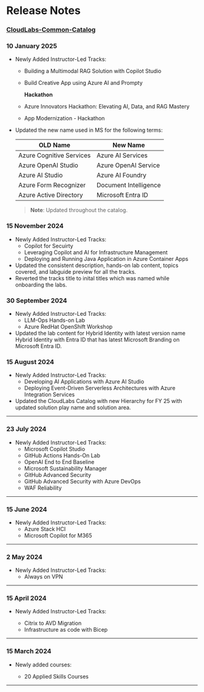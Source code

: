 # Release Notes

### [CloudLabs-Common-Catalog](https://spektrasystems-my.sharepoint.com/personal/keerthana_ganji_spektrasystems_com/_layouts/15/onedrive.aspx?id=%2Fpersonal%2Fkeerthana%5Fganji%5Fspektrasystems%5Fcom%2FDocuments%2FOld%20files%2FCloudLabs%2FCourse%20Catalogue%5FWP%2FCloudLabs%5FCatalogue%20V100125%20WP%20MOC%20MS%20%2Epdf&parent=%2Fpersonal%2Fkeerthana%5Fganji%5Fspektrasystems%5Fcom%2FDocuments%2FOld%20files%2FCloudLabs%2FCourse%20Catalogue%5FWP&ct=1736521141206&or=Teams%2DHL&ga=1&LOF=1)

### 10 January 2025

  * Newly Added Instructor-Led Tracks:
    * Building a Multimodal RAG Solution with Copilot Studio
    * Build Creative App using Azure AI and Prompty

      **Hackathon**
    * Azure Innovators Hackathon: Elevating AI, Data, and RAG Mastery
    * App Modernization - Hackathon
  * Updated the new name used in MS for the following terms:

    | OLD Name | New Name |
    | --- | --- |
    | Azure Cognitive Services | Azure AI Services |
    | Azure OpenAI Studio | Azure OpenAI Service |
    | Azure AI Studio  | Azure AI Foundry |
    | Azure Form Recognizer | Document Intelligence |
    | Azure Active Directory  | Microsoft Entra ID |

    > **Note**: Updated throughout the catalog.

### 15 November 2024

  * Newly Added Instructor-Led Tracks:
    * Copilot for Secuirty
    * Leveraging Copilot and AI for Infrastructure Management
    * Deploying and Running Java Application in Azure Container Apps
  * Updated the consistent description, hands-on lab content, topics covered, and labguide preview for all the tracks.
  * Reverted the tracks title to inital titles which was named while onboarding the labs.

### 30 September 2024

  * Newly Added Instructor-Led Tracks:
    * LLM-Ops Hands-on Lab
    * Azure RedHat OpenShift Workshop
  * Updated the lab content for Hybrid Identity with latest version name Hybrid Identity with Entra ID that has latest Microsoft Branding on Microsoft Entra ID.

### 15 August 2024

  * Newly Added Instructor-Led Tracks:
     * Developing AI Applications with Azure AI Studio 
     * Deploying Event-Driven Serverless Architectures with Azure Integration Services
  * Updated the CloudLabs Catalog with new Hierarchy for FY 25 with updated solution play name and solution area.

-----------------
### 23 July 2024

  * Newly Added Instructor-Led Tracks:
     * Microsoft Copilot Studio
     * GitHub Actions Hands-On Lab
     * OpenAI End to End Baseline
     * Microsoft Sustainability Manager
     * GitHub Advanced Security
     * GitHub Advanced Security with Azure DevOps
     * WAF Reliability

-----------------
### 15 June 2024

  * Newly Added Instructor-Led Tracks:
     * Azure Stack HCI
     * Microsoft Copilot for M365

-----------------
### 2 May 2024

  * Newly Added Instructor-Led Tracks:
     * Always on VPN

-----------------
### 15 April 2024

  * Newly Added Instructor-Led Tracks:

    * Citrix to AVD Migration
    * Infrastructure as code with Bicep

-----------------
### 15 March 2024
    
  * Newly added courses:

    * 20 Applied Skills Courses

-----------------
